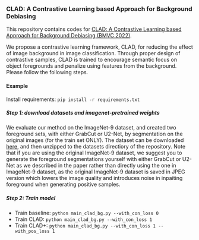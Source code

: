 ### CLAD: A Contrastive Learning based Approach for Background Debiasing

This repository contains codes for [CLAD: A Contrastive Learning based Approach for Background Debiasing (BMVC 2022)](https://arxiv.org/abs/2210.02748). 

We propose a contrastive learning framework, CLAD, for reducing the effect of image background in image classification. Through proper design of contrastive samples, CLAD is trained to encourage semantic focus on object foregrounds and penalize using features from the background. Please follow the following steps.

#### Example

Install requirements: ```pip install -r requirements.txt```

##### Step 1: download datasets and imagenet-pretrained weights

We evaluate our method on the ImageNet-9 dataset, and created two foreground sets, with either GrabCut or U2-Net, by segmentation on the original images (for the train set ONLY). The dataset can be downloaded [here](https://drive.google.com/file/d/1FMnN8wd-XmnScV6mwWIeKXXnK0-zgoBL/view?usp=share_link), and then unzipped to the datasets directiory of the repository. Note that if you are using the original ImageNet-9 dataset, we suggest you to generate the foreground segmentations yourself with either GrabCut or U2-Net as we described in the paper rather than directly using the one in ImageNet-9 dataset, as the original ImageNet-9 dataset is saved in JPEG version which lowers the image quality and introduces noise in inpaiting foreground when generating positive samples. 

##### Step 2: Train model

* Train baseline:
```python main_clad_bg.py --with_con_loss 0```
* Train CLAD:
```python main_clad_bg.py --with_con_loss 1```
* Train CLAD+:
```python main_clad_bg.py --with_con_loss 1 --with_pos_loss 1```